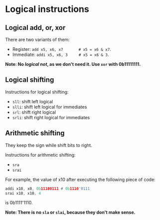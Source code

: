 # Logical instructions

## Logical add, or, xor

There are two variants of them:
- Register: `add x5, x6, x7       # x5 = x6 & x7`.
- Immediate: `addi x5, x6, 3     # x5 = x6 & 3`.

**Note: No *logical not*, as we don't need it. Use `xor` with 0b11111111.**

## Logical shifting

Instructions for logical shifting:
- `sll`: shift left logical
- `slli`: shift left logical for immediates
- `srl`: shift right logical
- `srli`: shift right logical for immediates

## Arithmetic shifting

They keep the sign while shift bits to right.

Instructions for arithmetic shifting:
- `sra`
- `srai`

For example, the value of x10 after executing the following piece of code:
```asm
addi x10, x0, 0b11100111 # 0b1110'0111
srai x10, x10, 4
```
is 0b1111'1110.

**Note: There is no `sla` or `slai`, because they don't make sense.**

